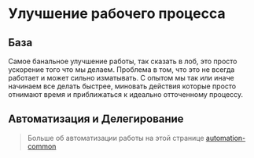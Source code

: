 # Улучшение рабочего процесса

## База

Самое банальное улучшение работы, так сказать в лоб, это просто ускорение того что мы делаем. Проблема в том, что это не всегда работает и может сильно изматывать. С опытом мы так или иначе начинаем все делать быстрее, миновать действия которые просто отнимают время и приближаться к идеально отточенному процессу.

## Автоматизация и Делегирование

>  Больше об автоматизации работы на этой странице [automation-common](../os-stuff/automation-common.md) 

